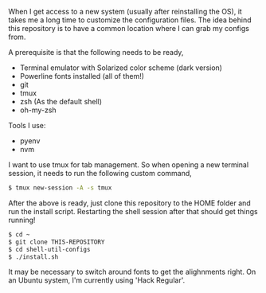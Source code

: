 When I get access to a new system (usually after reinstalling the OS), it
takes me a long time to customize the configuration files. The idea behind
this repository is to have a common location where I can grab my configs from.

A prerequisite is that the following needs to be ready,

* Terminal emulator with Solarized color scheme (dark version)
* Powerline fonts installed (all of them!)
* git
* tmux
* zsh (As the default shell)
* oh-my-zsh

Tools I use:

* pyenv
* nvm

I want to use tmux for tab management. So when opening a new terminal session,
it needs to run the following custom command,

```zsh
$ tmux new-session -A -s tmux
```

After the above is ready, just clone this repository to the HOME folder and
run the install script. Restarting the shell session after that should get
things running!

```zsh
$ cd ~
$ git clone THIS-REPOSITORY
$ cd shell-util-configs
$ ./install.sh
```

It may be necessary to switch around fonts to get the alighnments right. On an
Ubuntu system, I'm currently using 'Hack Regular'.
